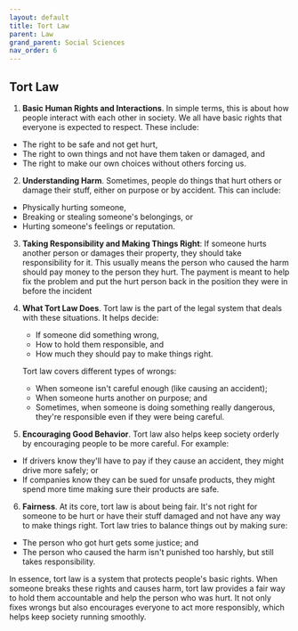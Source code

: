 ```yaml
---
layout: default
title: Tort Law
parent: Law
grand_parent: Social Sciences
nav_order: 6
---
```


## Tort Law

1. **Basic Human Rights and Interactions**. In simple terms, this is about how people interact with each other in society. We all have basic rights that everyone is expected to respect. These include:
* The right to be safe and not get hurt, 
* The right to own things and not have them taken or damaged, and 
* The right to make our own choices without others forcing us.

2. **Understanding Harm**. Sometimes, people do things that hurt others or damage their stuff, either on purpose or by accident. This can include:
* Physically hurting someone,
* Breaking or stealing someone's belongings, or
* Hurting someone's feelings or reputation.

3. **Taking Responsibility and Making Things Right**: If someone hurts another person or damages their property, they should take responsibility for it. This usually means the person who caused the harm should pay money to the person they hurt. The payment is meant to help fix the problem and put the hurt person back in the position they were in before the incident

4. **What Tort Law Does**. Tort law is the part of the legal system that deals with these situations. It helps decide:
    * If someone did something wrong,
    * How to hold them responsible, and
    * How much they should pay to make things right.

    Tort law covers different types of wrongs:
    * When someone isn't careful enough (like causing an accident);
    * When someone hurts another on purpose; and 
    * Sometimes, when someone is doing something really dangerous, they're responsible even if they were being careful.

5. **Encouraging Good Behavior**. Tort law also helps keep society orderly by encouraging people to be more careful. For example:
* If drivers know they'll have to pay if they cause an accident, they might drive more safely; or 
* If companies know they can be sued for unsafe products, they might spend more time making sure their products are safe.

6. **Fairness**. At its core, tort law is about being fair. It's not right for someone to be hurt or have their stuff damaged and not have any way to make things right. Tort law tries to balance things out by making sure:
* The person who got hurt gets some justice; and 
* The person who caused the harm isn't punished too harshly, but still takes responsibility.

In essence, tort law is a system that protects people's basic rights. When someone breaks these rights and causes harm, tort law provides a fair way to hold them accountable and help the person who was hurt. It not only fixes wrongs but also encourages everyone to act more responsibly, which helps keep society running smoothly.
